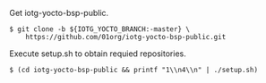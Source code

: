 Get iotg-yocto-bsp-public.

```
$ git clone -b ${IOTG_YOCTO_BRANCH:-master} \
    https://github.com/01org/iotg-yocto-bsp-public.git
```

Execute setup.sh to obtain requied repositories.

```
$ (cd iotg-yocto-bsp-public && printf "1\\n4\\n" | ./setup.sh)
```
